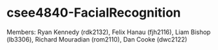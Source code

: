 # csee4840-FacialRecognition

Members: Ryan Kennedy (rdk2132), Felix Hanau (fjh2116), Liam Bishop (lb3306), Richard Mouradian (rom2110), Dan Cooke (dwc2122)
